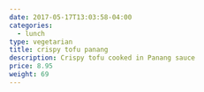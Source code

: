 ```yaml
---
date: 2017-05-17T13:03:58-04:00
categories:
  - lunch
type: vegetarian
title: crispy tofu panang
description: Crispy tofu cooked in Panang sauce
price: 8.95
weight: 69
---
```

